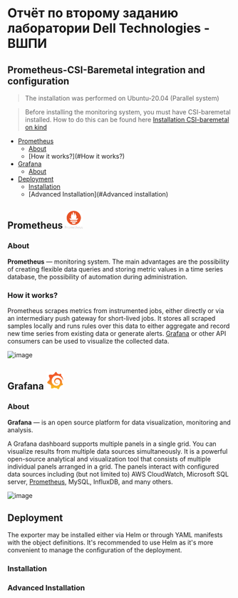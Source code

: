 #  Отчёт по второму заданию лаборатории Dell Technologies - ВШПИ
## Prometheus-CSI-Baremetal integration and configuration

> The installation was performed on Ubuntu-20.04 (Parallel system)

> Before installing the monitoring system, you must have CSI-baremetal installed. 
> How to do this can be found here [Installation CSI-baremetal on kind](https://github.com/sold666/dell-laboratory-reports/blob/main/csi-baremetal-deploy.md) 
- [Prometheus](#Prometheus)
  - [About](#About)
  - [How it works?](#How it works?)
- [Grafana](#Grafana)
  - [About](#About)
- [Deployment](#Deployment)
  - [Installation](#Installation)
  - [Advanced Installation](#Advanced installation)

## Prometheus <img src="https://github.com/devicons/devicon/blob/master/icons/prometheus/prometheus-original-wordmark.svg" alt="Prometheus" width="40" height="40">
### About
**Prometheus** — monitoring system. The main advantages are the possibility of creating flexible
data queries and storing metric values in a time series database, the possibility of automation during administration.
### How it works?
Prometheus scrapes metrics from instrumented jobs, either directly or via an intermediary push gateway for short-lived jobs. 
It stores all scraped samples locally and runs rules over this data to either aggregate and record new time series 
from existing data or generate alerts. [Grafana](#Grafana) or other API consumers can be used to visualize the collected data.

![image](https://user-images.githubusercontent.com/61206345/175059690-3414b07b-2d5a-44ee-b6c0-69b05c692ca0.png)

## Grafana <img src="https://github.com/devicons/devicon/blob/master/icons/grafana/grafana-original.svg" alt="Grafana" width="40" height="40">
### About
**Grafana** — is an open source platform for data visualization, monitoring and analysis.

A Grafana dashboard supports multiple panels in a single grid. You can visualize results from multiple data sources 
simultaneously. It is a powerful open-source analytical and visualization tool that consists of multiple individual 
panels arranged in a grid. The panels interact with configured data sources including (but not limited to) 
AWS CloudWatch, Microsoft SQL server, [Prometheus](#Prometheus), MySQL, InfluxDB, and many others.

![image](https://user-images.githubusercontent.com/61206345/175064091-f8c66d73-f008-4860-a9d1-3bba6a56e222.png)

## Deployment
The exporter may be installed either via Helm or through YAML manifests with the object definitions. It's recommended to use Helm as it's more convenient to manage the configuration of the deployment.
### Installation
### Advanced Installation
